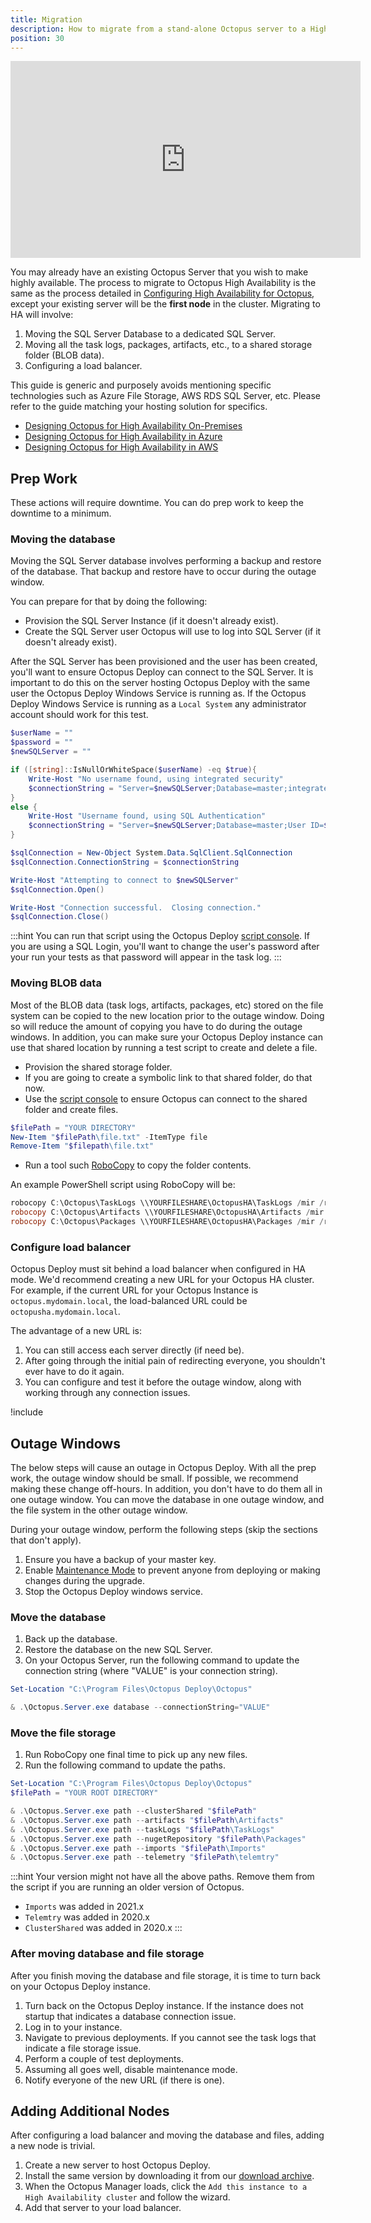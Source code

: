 ```yaml
---
title: Migration
description: How to migrate from a stand-alone Octopus server to a High Availability (HA) setup.
position: 30
---
```


<iframe width="560" height="315" src="https://www.youtube.com/embed/1tXVA5pyuqQ" frameborder="0" allow="accelerometer; autoplay; clipboard-write; encrypted-media; gyroscope; picture-in-picture" allowfullscreen></iframe>

You may already have an existing Octopus Server that you wish to make highly available. The process to migrate to Octopus High Availability is the same as the process detailed in [Configuring High Availability for Octopus](/docs/administration/high-availability/configure/index.md), except your existing server will be the **first node** in the cluster.  Migrating to HA will involve:

1. Moving the SQL Server Database to a dedicated SQL Server.
1. Moving all the task logs, packages, artifacts, etc., to a shared storage folder (BLOB data).
1. Configuring a load balancer.

This guide is generic and purposely avoids mentioning specific technologies such as Azure File Storage, AWS RDS SQL Server, etc.  Please refer to the guide matching your hosting solution for specifics.

- [Designing Octopus for High Availability On-Premises](/docs/administration/high-availability/design/octopus-for-high-availability-on-premises.md)
- [Designing Octopus for High Availability in Azure](/docs/administration/high-availability/design/octopus-for-high-availability-on-azure.md)
- [Designing Octopus for High Availability in AWS](/docs/administration/high-availability/design/octopus-for-high-availability-on-aws.md)

## Prep Work

These actions will require downtime.  You can do prep work to keep the downtime to a minimum.

### Moving the database

Moving the SQL Server database involves performing a backup and restore of the database.  That backup and restore have to occur during the outage window.  

You can prepare for that by doing the following:

- Provision the SQL Server Instance (if it doesn't already exist).
- Create the SQL Server user Octopus will use to log into SQL Server (if it doesn't already exist).

After the SQL Server has been provisioned and the user has been created, you'll want to ensure Octopus Deploy can connect to the SQL Server.  It is important to do this on the server hosting Octopus Deploy with the same user the Octopus Deploy Windows Service is running as.  If the Octopus Deploy Windows Service is running as a `Local System` any administrator account should work for this test.

```PowerShell
$userName = ""
$password = ""
$newSQLServer = ""

if ([string]::IsNullOrWhiteSpace($userName) -eq $true){
    Write-Host "No username found, using integrated security"
    $connectionString = "Server=$newSQLServer;Database=master;integrated security=true;"
}
else {
    Write-Host "Username found, using SQL Authentication"
    $connectionString = "Server=$newSQLServer;Database=master;User ID=$userName;Password=$password;"
}

$sqlConnection = New-Object System.Data.SqlClient.SqlConnection
$sqlConnection.ConnectionString = $connectionString

Write-Host "Attempting to connect to $newSQLServer"
$sqlConnection.Open()

Write-Host "Connection successful.  Closing connection."
$sqlConnection.Close()
```

:::hint
You can run that script using the Octopus Deploy [script console](/docs/administration/managing-infrastructure/script-console.md).  If you are using a SQL Login, you'll want to change the user's password after your run your tests as that password will appear in the task log.
:::

### Moving BLOB data

Most of the BLOB data (task logs, artifacts, packages, etc) stored on the file system can be copied to the new location prior to the outage window.  Doing so will reduce the amount of copying you have to do during the outage windows.  In addition, you can make sure your Octopus Deploy instance can use that shared location by running a test script to create and delete a file.  

- Provision the shared storage folder.
- If you are going to create a symbolic link to that shared folder, do that now.
- Use the [script console](/docs/administration/managing-infrastructure/script-console.md) to ensure Octopus can connect to the shared folder and create files.

```PowerShell
$filePath = "YOUR DIRECTORY"
New-Item "$filePath\file.txt" -ItemType file
Remove-Item "$filepath\file.txt"
```

- Run a tool such [RoboCopy](https://docs.microsoft.com/en-us/windows-server/administration/windows-commands/robocopy) to copy the folder contents.  

An example PowerShell script using RoboCopy will be:

```PowerShell
robocopy C:\Octopus\TaskLogs \\YOURFILESHARE\OctopusHA\TaskLogs /mir /r:5
robocopy C:\Octopus\Artifacts \\YOURFILESHARE\OctopusHA\Artifacts /mir /r:5
robocopy C:\Octopus\Packages \\YOURFILESHARE\OctopusHA\Packages /mir /r:5
```

### Configure load balancer

Octopus Deploy must sit behind a load balancer when configured in HA mode.  We'd recommend creating a new URL for your Octopus HA cluster.  For example, if the current URL for your Octopus Instance is `octopus.mydomain.local`, the load-balanced URL could be `octopusha.mydomain.local`.  

The advantage of a new URL is:
1. You can still access each server directly (if need be).
1. After going through the initial pain of redirecting everyone, you shouldn't ever have to do it again.
1. You can configure and test it before the outage window, along with working through any connection issues.

!include <load-balancer-endpoint-info>

## Outage Windows

The below steps will cause an outage in Octopus Deploy.  With all the prep work, the outage window should be small.  If possible, we recommend making these change off-hours.  In addition, you don't have to do them all in one outage window.  You can move the database in one outage window, and the file system in the other outage window.  

During your outage window, perform the following steps (skip the sections that don't apply).

1. Ensure you have a backup of your master key.
1. Enable [Maintenance Mode](/docs/administration/managing-infrastructure/maintenance-mode.md) to prevent anyone from deploying or making changes during the upgrade.
1. Stop the Octopus Deploy windows service.

### Move the database

1. Back up the database.
1. Restore the database on the new SQL Server.
1. On your Octopus Server, run the following command to update the connection string (where "VALUE" is your connection string).

```PowerShell
Set-Location "C:\Program Files\Octopus Deploy\Octopus"

& .\Octopus.Server.exe database --connectionString="VALUE"
```

### Move the file storage

1. Run RoboCopy one final time to pick up any new files.
1. Run the following command to update the paths.

```PowerShell
Set-Location "C:\Program Files\Octopus Deploy\Octopus"
$filePath = "YOUR ROOT DIRECTORY"

& .\Octopus.Server.exe path --clusterShared "$filePath"
& .\Octopus.Server.exe path --artifacts "$filePath\Artifacts"
& .\Octopus.Server.exe path --taskLogs "$filePath\TaskLogs"
& .\Octopus.Server.exe path --nugetRepository "$filePath\Packages"
& .\Octopus.Server.exe path --imports "$filePath\Imports"
& .\Octopus.Server.exe path --telemetry "$filePath\telemtry"
```

:::hint
Your version might not have all the above paths.  Remove them from the script if you are running an older version of Octopus.

- `Imports` was added in 2021.x
- `Telemtry` was added in 2020.x
- `ClusterShared` was added in 2020.x
:::

### After moving database and file storage

After you finish moving the database and file storage, it is time to turn back on your Octopus Deploy instance.

1. Turn back on the Octopus Deploy instance.  If the instance does not startup that indicates a database connection issue.
1. Log in to your instance.
1. Navigate to previous deployments.  If you cannot see the task logs that indicate a file storage issue.
1. Perform a couple of test deployments.
1. Assuming all goes well, disable maintenance mode.
1. Notify everyone of the new URL (if there is one).

## Adding Additional Nodes

After configuring a load balancer and moving the database and files, adding a new node is trivial.  

1. Create a new server to host Octopus Deploy.
1. Install the same version by downloading it from our [download archive](https://octopus.com/downloads/previous).
1. When the Octopus Manager loads, click the `Add this instance to a High Availability cluster` and follow the wizard.
1. Add that server to your load balancer.